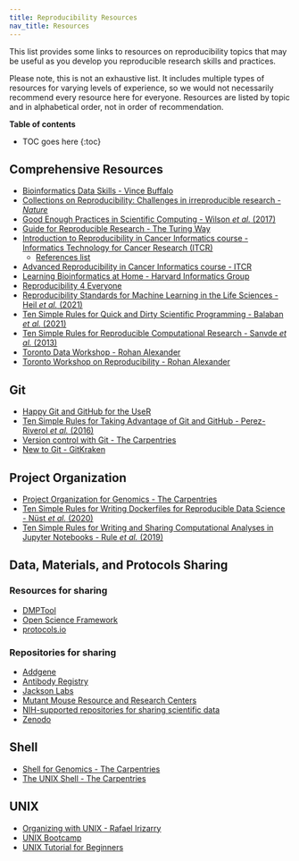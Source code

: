 ```yaml
---
title: Reproducibility Resources
nav_title: Resources
---
```


This list provides some links to resources on reproducibility topics that may be useful as you develop you reproducible research skills and practices.

Please note, this is not an exhaustive list.
It includes multiple types of resources for varying levels of experience, so we would not necessarily recommend every resource here for everyone.
Resources are listed by topic and in alphabetical order, not in order of recommendation.

**Table of contents**

* TOC goes here
{:toc}

## Comprehensive Resources

+ [Bioinformatics Data Skills - Vince Buffalo](https://www.oreilly.com/library/view/bioinformatics-data-skills/9781449367480/)
+ [Collections on Reproducibility: Challenges in irreproducible research - _Nature_](https://www.nature.com/collections/prbfkwmwvz)
+ [Good Enough Practices in Scientific Computing - Wilson *et al.* (2017)](https://doi.org/10.1371/journal.pcbi.1005510)
+ [Guide for Reproducible Research - The Turing Way](https://the-turing-way.netlify.app/reproducible-research/reproducible-research.html)
+ [Introduction to Reproducibility in Cancer Informatics course - Informatics Technology for Cancer Research (ITCR)](https://jhudatascience.org/Reproducibility_in_Cancer_Informatics/introduction.html)
	+ [References list](https://jhudatascience.org/Reproducibility_in_Cancer_Informatics/references.html)
+ [Advanced Reproducibility in Cancer Informatics course - ITCR](https://jhudatascience.org/Adv_Reproducibility_in_Cancer_Informatics/introduction.html)
+ [Learning Bioinformatics at Home - Harvard Informatics Group](https://github.com/harvardinformatics/learning-bioinformatics-at-home)
+ [Reproducibility 4 Everyone](https://www.repro4everyone.org/)
+ [Reproducibility Standards for Machine Learning in the Life Sciences - Heil *et al.* (2021)](https://doi.org/10.1038/s41592-021-01256-7)
+ [Ten Simple Rules for Quick and Dirty Scientific Programming - Balaban *et al.* (2021)](https://doi.org/10.1371/journal.pcbi.1008549)
+ [Ten Simple Rules for Reproducible Computational Research - Sanvde *et al.* (2013)](https://doi.org/10.1371/journal.pcbi.1003285)
+ [Toronto Data Workshop - Rohan Alexander](https://rohanalexander.com/events-tdw.html)
+ [Toronto Workshop on Reproducibility - Rohan Alexander](https://rohanalexander.com/events-reproducibility.html)

## Git

+ [Happy Git and GitHub for the UseR](https://happygitwithr.com/)
+ [Ten Simple Rules for Taking Advantage of Git and GitHub - Perez-Riverol *et al.* (2016)](https://doi.org/10.1371/journal.pcbi.1004947)
+ [Version control with Git - The Carpentries](https://swcarpentry.github.io/git-novice/)
+ [New to Git - GitKraken](https://support.gitkraken.com/start-here/guide/)

## Project Organization

+ [Project Organization for Genomics - The Carpentries](https://datacarpentry.org/organization-genomics/)
+ [Ten Simple Rules for Writing Dockerfiles for Reproducible Data Science - Nüst *et al.* (2020)](https://doi.org/10.1371/journal.pcbi.1008316)
+ [Ten Simple Rules for Writing and Sharing Computational Analyses in Jupyter Notebooks - Rule *et al.* (2019)](https://doi.org/10.1371/journal.pcbi.1007007)

## Data, Materials, and Protocols Sharing
### Resources for sharing

+ [DMPTool](https://dmptool.org/)
+ [Open Science Framework](https://osf.io/)
+ [protocols.io](https://www.protocols.io/)

### Repositories for sharing

+ [Addgene](https://www.addgene.org/)
+ [Antibody Registry](https://www.antibodyregistry.org/)
+ [Jackson Labs](https://www.jax.org/)
+ [Mutant Mouse Resource and Research Centers](https://www.mmrrc.org/)
+ [NIH-supported repositories for sharing scientific data](https://sharing.nih.gov/data-management-and-sharing-policy/sharing-scientific-data/repositories-for-sharing-scientific-data)
+ [Zenodo](https://zenodo.org/)

## Shell

+ [Shell for Genomics - The Carpentries](https://datacarpentry.org/shell-genomics/)
+ [The UNIX Shell - The Carpentries](https://swcarpentry.github.io/shell-novice/)

## UNIX

+ [Organizing with UNIX - Rafael Irizarry](https://rafalab.github.io/dsbook/unix.html)
+ [UNIX Bootcamp](https://github.com/griffithlab/rnaseq_tutorial/wiki/Unix-Bootcamp)
+ [UNIX Tutorial for Beginners](https://linuxclass.heinz.cmu.edu/doc/Unix-Tutorial-surrey/)
